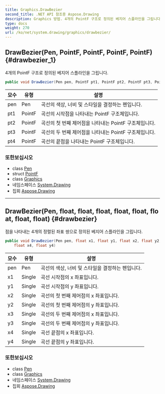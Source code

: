 ```yaml
---
title: Graphics.DrawBezier
second_title: .NET API 참조용 Aspose.Drawing
description: Graphics 방법. 4개의 PointF 구조로 정의된 베지어 스플라인을 그립니다.
type: docs
weight: 270
url: /ko/net/system.drawing/graphics/drawbezier/
---
```

## DrawBezier(Pen, PointF, PointF, PointF, PointF) {#drawbezier_1}

4개의 PointF 구조로 정의된 베지어 스플라인을 그립니다.

```csharp
public void DrawBezier(Pen pen, PointF pt1, PointF pt2, PointF pt3, PointF pt4)
```

| 모수 | 유형 | 설명 |
| --- | --- | --- |
| pen | Pen | 곡선의 색상, 너비 및 스타일을 결정하는 펜입니다. |
| pt1 | PointF | 곡선의 시작점을 나타내는 PointF 구조체입니다. |
| pt2 | PointF | 곡선의 첫 번째 제어점을 나타내는 PointF 구조체입니다. |
| pt3 | PointF | 곡선의 두 번째 제어점을 나타내는 PointF 구조체입니다. |
| pt4 | PointF | 곡선의 끝점을 나타내는 PointF 구조체입니다. |

### 또한보십시오

* class [Pen](../../pen/)
* struct [PointF](../../pointf/)
* class [Graphics](../)
* 네임스페이스 [System.Drawing](../../graphics/)
* 집회 [Aspose.Drawing](../../../)

---

## DrawBezier(Pen, float, float, float, float, float, float, float, float) {#drawbezier}

점을 나타내는 4개의 정렬된 좌표 쌍으로 정의된 베지어 스플라인을 그립니다.

```csharp
public void DrawBezier(Pen pen, float x1, float y1, float x2, float y2, float x3, float y3, 
    float x4, float y4)
```

| 모수 | 유형 | 설명 |
| --- | --- | --- |
| pen | Pen | 곡선의 색상, 너비 및 스타일을 결정하는 펜입니다. |
| x1 | Single | 곡선 시작점의 x 좌표입니다. |
| y1 | Single | 곡선 시작점의 y 좌표입니다. |
| x2 | Single | 곡선의 첫 번째 제어점의 x 좌표입니다. |
| y2 | Single | 곡선의 첫 번째 제어점의 y 좌표입니다. |
| x3 | Single | 곡선의 두 번째 제어점의 x 좌표입니다. |
| y3 | Single | 곡선의 두 번째 제어점의 y 좌표입니다. |
| x4 | Single | 곡선 끝점의 x 좌표입니다. |
| y4 | Single | 곡선 끝점의 y 좌표입니다. |

### 또한보십시오

* class [Pen](../../pen/)
* class [Graphics](../)
* 네임스페이스 [System.Drawing](../../graphics/)
* 집회 [Aspose.Drawing](../../../)


